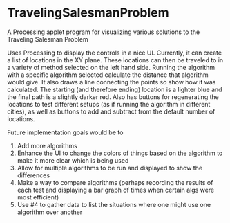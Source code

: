 # TravelingSalesmanProblem
A Processing applet program for visualizing various solutions to the Traveling Salesman Problem

Uses Processing to display the controls in a nice UI.
Currently, it can create a list of locations in the XY plane.
These locations can then be traveled to in a variety of method selected on the left hand side.
Running the algorithm with a specific algorithm selected calculate the distance that algorithm would give.
It also draws a line connecting the points so show how it was calculated.
The starting (and therefore ending) location is a lighter blue and the final path is a slightly darker red.
Also has buttons for regenerating the locations to test different setups (as if running the algorithm in different cities), 
as well as buttons to add and subtract from the default number of locations.

Future implementation goals would be to 
1) Add more algorithms 
2) Enhance the UI to change the colors of things based on the algorithm to make it more clear which is being used 
3) Allow for multiple algorithms to be run and displayed to show the differences 
4) Make a way to compare algorithms (perhaps recording the results of each test and displaying a bar graph of times when certain algs were most efficient) 
5) Use #4 to gather data to list the situations where one might use one algorithm over another 
